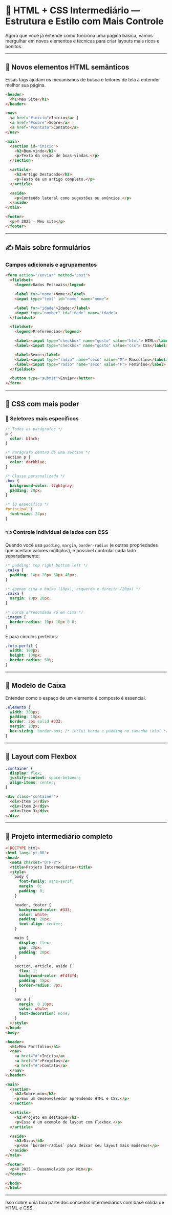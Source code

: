 # 📘 HTML + CSS Intermediário — Estrutura e Estilo com Mais Controle

Agora que você já entende como funciona uma página básica, vamos mergulhar em novos elementos e técnicas para criar layouts mais ricos e bonitos.

---

## 🔹 Novos elementos HTML semânticos

Essas tags ajudam os mecanismos de busca e leitores de tela a entender melhor sua página.

```html
<header>
  <h1>Meu Site</h1>
</header>

<nav>
  <a href="#inicio">Início</a> |
  <a href="#sobre">Sobre</a> |
  <a href="#contato">Contato</a>
</nav>

<main>
  <section id="inicio">
    <h2>Bem-vindo</h2>
    <p>Texto da seção de boas-vindas.</p>
  </section>

  <article>
    <h2>Artigo Destacado</h2>
    <p>Texto de um artigo completo.</p>
  </article>

  <aside>
    <p>Conteúdo lateral como sugestões ou anúncios.</p>
  </aside>
</main>

<footer>
  <p>© 2025 - Meu site</p>
</footer>
```

---

## ✍️ Mais sobre formulários

### Campos adicionais e agrupamentos

```html
<form action="/enviar" method="post">
  <fieldset>
    <legend>Dados Pessoais</legend>

    <label for="nome">Nome:</label>
    <input type="text" id="nome" name="nome">

    <label for="idade">Idade:</label>
    <input type="number" id="idade" name="idade">
  </fieldset>

  <fieldset>
    <legend>Preferências</legend>

    <label><input type="checkbox" name="gosto" value="html"> HTML</label>
    <label><input type="checkbox" name="gosto" value="css"> CSS</label>

    <label>Sexo:</label>
    <label><input type="radio" name="sexo" value="M"> Masculino</label>
    <label><input type="radio" name="sexo" value="F"> Feminino</label>
  </fieldset>

  <button type="submit">Enviar</button>
</form>
```

---

## 🎨 CSS com mais poder

### 🎯 Seletores mais específicos

```css
/* Todos os parágrafos */
p {
  color: black;
}

/* Parágrafo dentro de uma section */
section p {
  color: darkblue;
}

/* Classe personalizada */
.box {
  background-color: lightgray;
  padding: 20px;
}

/* ID específico */
#principal {
  font-size: 24px;
}
```

### 👈 Controle individual de lados com CSS

Quando você usa `padding`, `margin`, `border-radius` (e outras propriedades que aceitam valores múltiplos), é possível controlar cada lado separadamente:

```css
/* padding: top right bottom left */
.caixa {
  padding: 10px 20px 30px 40px;
}

/* apenas cima e baixo (10px), esquerda e direita (20px) */
.caixa {
  margin: 10px 20px;
}

/* borda arredondada só em cima */
.imagem {
  border-radius: 10px 10px 0 0;
}
```

E para círculos perfeitos:

```css
.foto-perfil {
  width: 100px;
  height: 100px;
  border-radius: 50%;
}
```

---

## 🧱 Modelo de Caixa

Entender como o espaço de um elemento é composto é essencial.

```css
.elemento {
  width: 300px;
  padding: 10px;
  border: 2px solid #333;
  margin: 20px;
  box-sizing: border-box; /* inclui borda e padding no tamanho total */
}
```

---

## 📐 Layout com Flexbox

```css
.container {
  display: flex;
  justify-content: space-between;
  align-items: center;
}
```

```html
<div class="container">
  <div>Item 1</div>
  <div>Item 2</div>
  <div>Item 3</div>
</div>
```

---

## 📁 Projeto intermediário completo

```html
<!DOCTYPE html>
<html lang="pt-BR">
<head>
  <meta charset="UTF-8">
  <title>Projeto Intermediário</title>
  <style>
    body {
      font-family: sans-serif;
      margin: 0;
      padding: 0;
    }

    header, footer {
      background-color: #333;
      color: white;
      padding: 20px;
      text-align: center;
    }

    main {
      display: flex;
      gap: 20px;
      padding: 20px;
    }

    section, article, aside {
      flex: 1;
      background-color: #f4f4f4;
      padding: 15px;
      border-radius: 8px;
    }

    nav a {
      margin: 0 10px;
      color: white;
      text-decoration: none;
    }
  </style>
</head>
<body>

<header>
  <h1>Meu Portfólio</h1>
  <nav>
    <a href="#">Início</a>
    <a href="#">Projetos</a>
    <a href="#">Contato</a>
  </nav>
</header>

<main>
  <section>
    <h2>Sobre mim</h2>
    <p>Sou um desenvolvedor aprendendo HTML e CSS.</p>
  </section>

  <article>
    <h2>Projeto em destaque</h2>
    <p>Esse é um exemplo de layout com Flexbox.</p>
  </article>

  <aside>
    <h3>Dica</h3>
    <p>Use `border-radius` para deixar seu layout mais moderno!</p>
  </aside>
</main>

<footer>
  <p>© 2025 — Desenvolvido por Mim</p>
</footer>

</body>
</html>
```

---

Isso cobre uma boa parte dos conceitos intermediários com base sólida de HTML e CSS.